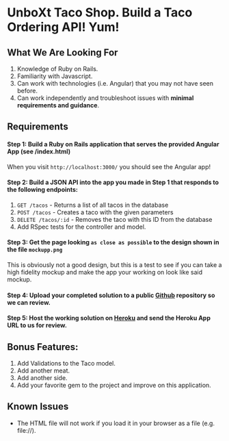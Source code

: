 # UnboXt Taco Shop.  Build a Taco Ordering API!  Yum!

## What We Are Looking For

  1. Knowledge of Ruby on Rails.
  2. Familiarity with Javascript.
  2. Can work with technologies (i.e. Angular) that you may not have seen before.
  3. Can work independently and troubleshoot issues with **minimal requirements and guidance**.

## Requirements

#### Step 1: Build a Ruby on Rails application that serves the provided Angular App (see /index.html)

  When you visit `http://localhost:3000/` you should see the Angular app!

#### Step 2: Build a JSON API into the app you made in Step 1 that responds to the following endpoints:

  1. `GET /tacos` - Returns a list of all tacos in the database
  2. `POST /tacos` - Creates a taco with the given parameters
  3. `DELETE /tacos/:id` - Removes the taco with this ID from the database
  4. Add RSpec tests for the controller and model.

#### Step 3: Get the page looking ```as close as possible``` to the design shown in the file ```mockupp.png```
  This is obviously not a good design, but this is a test to see if you can take a high fidelity mockup and make the app your working on look like said mockup.

#### Step 4: Upload your completed solution to a public [Github](https://www.heroku.com/) repository so we can review.

#### Step 5: Host the working solution on [Heroku](https://www.heroku.com/) and send the Heroku App URL to us for review.

## Bonus Features:

  1.  Add Validations to the Taco model.
  3.  Add another meat.
  4.  Add another side.
  5.  Add your favorite gem to the project and improve on this application.

## Known Issues
  * The HTML file will not work if you load it in your browser as a file (e.g. file://).
